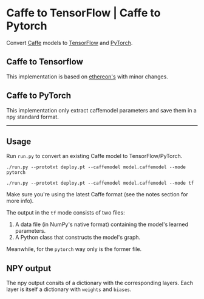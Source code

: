 # Caffe to TensorFlow | Caffe to Pytorch

Convert [Caffe](https://github.com/BVLC/caffe/) models to [TensorFlow](https://github.com/tensorflow/tensorflow) and [PyTorch](https://github.com/pytorch/pytorch).

## Caffe to Tensorflow 
This implementation is based on [ethereon's](https://github.com/ethereon/caffe-tensorflow) with minor changes. 

## Caffe to PyTorch
This implementation only extract caffemodel parameters and save them in a npy standard format. 

_____


## Usage

Run `run.py` to convert an existing Caffe model to TensorFlow/PyTorch.

`./run.py --prototxt deploy.pt --caffemodel model.caffemodel --mode pytorch`

`./run.py --prototxt deploy.pt --caffemodel model.caffemodel --mode tf`

Make sure you're using the latest Caffe format (see the notes section for more info).

The output in the `tf` mode consists of two files:

1. A data file (in NumPy's native format) containing the model's learned parameters.
2. A Python class that constructs the model's graph.

Meanwhile, for the `pytorch` way only is the former file. 

## NPY output

The npy output consits of a dictionary with the corresponding layers. Each layer is itself a dictionary with `weights` and `biases`.

